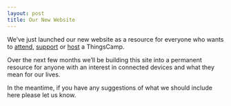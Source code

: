 ```yaml
---
layout: post
title: Our New Website
---
```


We’ve just launched our new website as a resource for everyone who wants to [attend](/participate), [support](/support) or [host](/host) a ThingsCamp.

Over the next few months we’ll be building this site into a permanent resource for anyone with an interest in connected devices and what they mean for our lives.

In the meantime, if you have any suggestions of what we should include here please let us know.